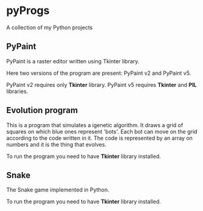 # pyProgs

A collection of my Python projects


## PyPaint 

PyPaint is a raster editor written using Tkinter library.

Here two versions of the program are present: PyPaint v2 and PyPaint v5.

PyPaint v2 requires only **Tkinter** library.
PyPaint v5 requires **Tkinter** and **PIL** libraries.


## Evolution program

This is a program that simulates a igenetic algorithm. It draws a grid of squares on which blue ones represent 'bots'. Each bot can move on the grid according to the code written in it. The code is represented by an array on numbers and it is the thing that evolves.

To run the program you need to have **Tkinter** library installed.


## Snake

The Snake game implemented in Python.

To run the program you need to have **Tkinter** library installed.
